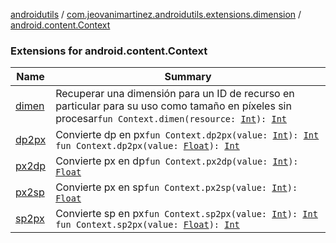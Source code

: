 [androidutils](../../index.md) / [com.jeovanimartinez.androidutils.extensions.dimension](../index.md) / [android.content.Context](./index.md)

### Extensions for android.content.Context

| Name | Summary |
|---|---|
| [dimen](dimen.md) | Recuperar una dimensión para un ID de recurso en particular para su uso como tamaño en píxeles sin procesar`fun Context.dimen(resource: `[`Int`](https://kotlinlang.org/api/latest/jvm/stdlib/kotlin/-int/index.html)`): `[`Int`](https://kotlinlang.org/api/latest/jvm/stdlib/kotlin/-int/index.html) |
| [dp2px](dp2px.md) | Convierte dp en px`fun Context.dp2px(value: `[`Int`](https://kotlinlang.org/api/latest/jvm/stdlib/kotlin/-int/index.html)`): `[`Int`](https://kotlinlang.org/api/latest/jvm/stdlib/kotlin/-int/index.html)<br>`fun Context.dp2px(value: `[`Float`](https://kotlinlang.org/api/latest/jvm/stdlib/kotlin/-float/index.html)`): `[`Int`](https://kotlinlang.org/api/latest/jvm/stdlib/kotlin/-int/index.html) |
| [px2dp](px2dp.md) | Convierte px en dp`fun Context.px2dp(value: `[`Int`](https://kotlinlang.org/api/latest/jvm/stdlib/kotlin/-int/index.html)`): `[`Float`](https://kotlinlang.org/api/latest/jvm/stdlib/kotlin/-float/index.html) |
| [px2sp](px2sp.md) | Convierte px en sp`fun Context.px2sp(value: `[`Int`](https://kotlinlang.org/api/latest/jvm/stdlib/kotlin/-int/index.html)`): `[`Float`](https://kotlinlang.org/api/latest/jvm/stdlib/kotlin/-float/index.html) |
| [sp2px](sp2px.md) | Convierte sp en px`fun Context.sp2px(value: `[`Int`](https://kotlinlang.org/api/latest/jvm/stdlib/kotlin/-int/index.html)`): `[`Int`](https://kotlinlang.org/api/latest/jvm/stdlib/kotlin/-int/index.html)<br>`fun Context.sp2px(value: `[`Float`](https://kotlinlang.org/api/latest/jvm/stdlib/kotlin/-float/index.html)`): `[`Int`](https://kotlinlang.org/api/latest/jvm/stdlib/kotlin/-int/index.html) |

